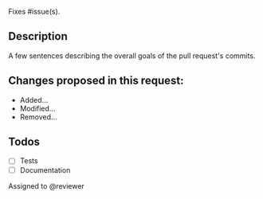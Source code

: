 Fixes #issue(s).

## Description
A few sentences describing the overall goals of the pull request's commits.

## Changes proposed in this request:
* Added...
* Modified...
* Removed...

## Todos
- [ ] Tests
- [ ] Documentation

Assigned to @reviewer

